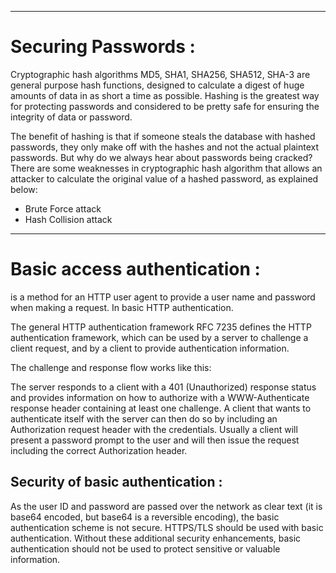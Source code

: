 

*******

# Securing Passwords :

Cryptographic hash algorithms MD5, SHA1, SHA256, SHA512, SHA-3 are general purpose hash functions, designed to calculate a digest of huge amounts of data in as short a time as possible. Hashing is the greatest way for protecting passwords and considered to be pretty safe for ensuring the integrity of data or password.

The benefit of hashing is that if someone steals the database with hashed passwords, they only make off with the hashes and not the actual plaintext passwords. But why do we always hear about passwords being cracked? There are some weaknesses in cryptographic hash algorithm that allows an attacker to calculate the original value of a hashed password, as explained below:

- Brute Force attack
- Hash Collision attack

***************

# Basic access authentication :
is a method for an HTTP user agent to provide a user name and password when making a request. In basic HTTP authentication.

The general HTTP authentication framework
RFC 7235 defines the HTTP authentication framework, which can be used by a server to challenge a client request, and by a client to provide authentication information.

The challenge and response flow works like this:

The server responds to a client with a 401 (Unauthorized) response status and provides information on how to authorize with a WWW-Authenticate response header containing at least one challenge.
A client that wants to authenticate itself with the server can then do so by including an Authorization request header with the credentials.
Usually a client will present a password prompt to the user and will then issue the request including the correct Authorization header.


## Security of basic authentication :

As the user ID and password are passed over the network as clear text (it is base64 encoded, but base64 is a reversible encoding), the basic authentication scheme is not secure. HTTPS/TLS should be used with basic authentication. Without these additional security enhancements, basic authentication should not be used to protect sensitive or valuable information.


